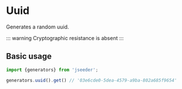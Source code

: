 # Uuid

Generates a random uuid.

::: warning
Cryptographic resistance is absent
:::

## Basic usage
```javascript
import {generators} from 'jseeder';

generators.uuid().get() // '03e6cde0-5dea-4579-a9ba-802a685f9654'
```

